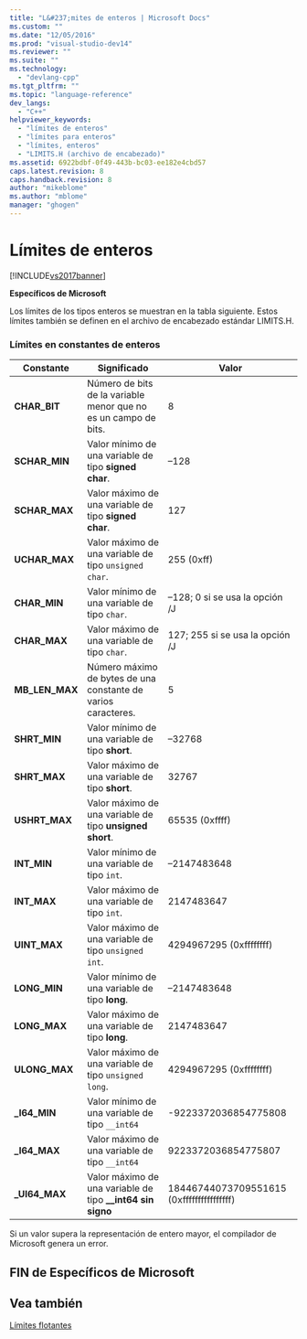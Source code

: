 ```yaml
---
title: "L&#237;mites de enteros | Microsoft Docs"
ms.custom: ""
ms.date: "12/05/2016"
ms.prod: "visual-studio-dev14"
ms.reviewer: ""
ms.suite: ""
ms.technology: 
  - "devlang-cpp"
ms.tgt_pltfrm: ""
ms.topic: "language-reference"
dev_langs: 
  - "C++"
helpviewer_keywords: 
  - "límites de enteros"
  - "límites para enteros"
  - "límites, enteros"
  - "LIMITS.H (archivo de encabezado)"
ms.assetid: 6922bdbf-0f49-443b-bc03-ee182e4cbd57
caps.latest.revision: 8
caps.handback.revision: 8
author: "mikeblome"
ms.author: "mblome"
manager: "ghogen"
---
```

# L&#237;mites de enteros
[!INCLUDE[vs2017banner](../assembler/inline/includes/vs2017banner.md)]

**Específicos de Microsoft**  
  
 Los límites de los tipos enteros se muestran en la tabla siguiente.  Estos límites también se definen en el archivo de encabezado estándar LIMITS.H.  
  
### Límites en constantes de enteros  
  
|Constante|Significado|Valor|  
|---------------|-----------------|-----------|  
|**CHAR\_BIT**|Número de bits de la variable menor que no es un campo de bits.|8|  
|**SCHAR\_MIN**|Valor mínimo de una variable de tipo **signed char**.|–128|  
|**SCHAR\_MAX**|Valor máximo de una variable de tipo **signed char**.|127|  
|**UCHAR\_MAX**|Valor máximo de una variable de tipo `unsigned char`.|255 \(0xff\)|  
|**CHAR\_MIN**|Valor mínimo de una variable de tipo `char`.|–128; 0 si se usa la opción \/J|  
|**CHAR\_MAX**|Valor máximo de una variable de tipo `char`.|127; 255 si se usa la opción \/J|  
|**MB\_LEN\_MAX**|Número máximo de bytes de una constante de varios caracteres.|5|  
|**SHRT\_MIN**|Valor mínimo de una variable de tipo **short**.|–32768|  
|**SHRT\_MAX**|Valor máximo de una variable de tipo **short**.|32767|  
|**USHRT\_MAX**|Valor máximo de una variable de tipo **unsigned short**.|65535 \(0xffff\)|  
|**INT\_MIN**|Valor mínimo de una variable de tipo `int`.|–2147483648|  
|**INT\_MAX**|Valor máximo de una variable de tipo `int`.|2147483647|  
|**UINT\_MAX**|Valor máximo de una variable de tipo `unsigned int`.|4294967295 \(0xffffffff\)|  
|**LONG\_MIN**|Valor mínimo de una variable de tipo **long**.|–2147483648|  
|**LONG\_MAX**|Valor máximo de una variable de tipo **long**.|2147483647|  
|**ULONG\_MAX**|Valor máximo de una variable de tipo `unsigned long`.|4294967295 \(0xffffffff\)|  
|**\_I64\_MIN**|Valor mínimo de una variable de tipo `__int64`|\-9223372036854775808|  
|**\_I64\_MAX**|Valor máximo de una variable de tipo `__int64`|9223372036854775807|  
|**\_UI64\_MAX**|Valor máximo de una variable de tipo **\_\_int64 sin signo**|18446744073709551615 \(0xffffffffffffffff\)|  
  
 Si un valor supera la representación de entero mayor, el compilador de Microsoft genera un error.  
  
## FIN de Específicos de Microsoft  
  
## Vea también  
 [Límites flotantes](../cpp/floating-limits.md)